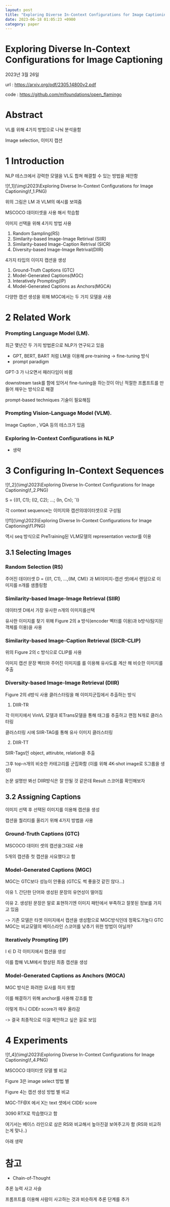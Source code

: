 ```yaml
---
layout: post
title: "Exploring Diverse In-Context Configurations for Image Captioning"
date: 2023-06-18 01:05:23 +0900
category: paper
---
```


# Exploring Diverse In-Context Configurations for Image Captioning

2023년 3월 26일

url : https://arxiv.org/pdf/2305.14800v2.pdf

code : https://github.com/mlfoundations/open_flamingo



# Abstract

VL를 위해 4가지 방법으로 나눠 분석을함

Image selection,  이미지 캡션

# 1 Introduction

NLP 테스크에서 강력한 모델을 VL도 합쳐 해결할 수 있는 방법을 제안함 

![f_1](\img\2023\Exploring Diverse In-Context Configurations for Image Captioning\f_1.PNG)

위의 그림은 LM 과 VLM의 예시를 보여줌 

MSCOCO 데이터셋을 사용 해서 학습함

이미지 선택을 위해 4가지 방법 사용 

1. Random Sampling(RS)
2. Similarity-based Image-Image Retirival (SIIR)
3. Similarity-based Image-Caption Retrival (SICR)
4. Diversity-based Image-Image Retrival(DIIR)

4가지 타입의 이미지 캡션을 생성

1. Ground-Truth Captions (GTC)
2. Model-Generated Captions(MGC)
3. Interatively Prompting(IP)
4. Model-Generated Captions as Anchors(MGCA)

다양한 캡션 생성을 위해 MGC에서는 두 가지 모델을 사용 

# 2 Related Work

### Prompting Language Model (LM).

최근 몇년간 두 가지 방법론으로 NLP가 연구되고 있음

- GPT, BERT, BART 처럼 LM을 이용해 pre-training -> fine-tuning 방식
- prompt paradigm

GPT-3 가 나오면서 패러다임이 바뀜 

downstream task를 함에 있어서 fine-tuning을 하는것이 아닌 적절한 프롬프트를 만들어 채우는 방식으로 해결 

prompt-based techniques 기술이 필요해짐 

### Prompting Vision-Language Model (VLM).

Image Caption , VQA 등의 테스크가 있음 

### Exploring In-Context Configurations in NLP

- 생략

# 3 Configuring In-Context Sequences

![f_2](\img\2023\Exploring Diverse In-Context Configurations for Image Captioning\f_2.PNG)

 S = {(I1, C1); (I2, C2); ...; (In, Cn); ˆI} 

각 context sequence는 이미지와 캡션의데이터셋으로 구성됨 

![f1](\img\2023\Exploring Diverse In-Context Configurations for Image Captioning\f1.PNG)

역시 seq 방식으로 PreTraining된 VLM모델의 representation vector를 이용

## 3.1 Selecting Images

### Random Selection (RS)

주어진 데이터셋 D = {(I1, C1), ...,(IM, CM)} 과 M(이미지-캡션 셋)에서 랜덤으로 이미지를 n개를 샘플링함

### Similarity-based Image-Image Retrieval (SIIR)

데이터셋 D에서 가장 유사한 n개의 이미지를선택

유사한 이미지를 찾기 위해 Figure 2의 a 방식(encoder 벡터를 이용)과 b방식(탐지된 객체를 이용)을 사용

### Similarity-based Image-Caption Retrieval (SICR-CLIP)

위의 Figure 2의 c 방식으로 CLIP를 사용

이미지 캡션 문장 벡터와 주어진 이미지를 를 이용해 유사도를 계산 해 비슷한 이미지를 추출 

### Diversity-based Image-Image Retrieval (DIIR)

Figure 2의 d방식 사용  클러스터링을 해 이미지군집에서 추출하는 방식

1. DIIR-TR

각 이미지에서 VinVL 모델과 IETrans모델을 통해 태그를 추출하고 랜점 N개로 클러스터링

클러스터링 시에 SIIR-TAG를 통해 유사 이미지 클러스터링 

2. DIIR-TT

 SIIR-Tags인 object, attirubte, relation을 추출

그후 top-n개의 비슷한 카테고리를 군집화함 (이를 위해 4K-shot image로 S그룹을 생성)



논문 설명만 봐선 DIIR방식은 잘 안될 것 같은데 Result 스코어를 확인해보자

## 3.2 Assigning Captions

이미지 선택 후 선택된 이미지를 이용해 캡션을 생성 

캡션을 퀄리티를 올리기 위해 4가지 방법을 사용 

### Ground-Truth Captions (GTC)

MSCOCO 데이터 셋의 캡션을그대로 사용 

5개의 캡션중 첫 캡션을 사요했다고 함 

### Model-Generated Captions (MGC)

MGC는 GTC보다 성능이 안좋음 (GTC도 썩 좋을것 같진 않다...)

이유 1. 간단한 단어와 생성된 문장의 유연성이 떨어짐

이유 2. 생성된 문장은 말로 표현하기엔 이미지 패턴에서 부족하고 잘못된 정보를 가지고 있음

-> 기존 모델은 타겟 이미지에서 캡션을 생성함으로 MGC방식인데 정확도가높다 GTC MGC는 비교모델의 베이스라인 스코어를 낮추기 위한 방법이 아닐까?

 ### Iteratively Prompting (IP)

I ∈ D 각 이미지에서 캡션을 생성 

이를 합해 VLM에서 향상된 최종 캡션을 생성 

### Model-Generated Captions as Anchors (MGCA)

MGC 방식은 화려한 묘사를 하지 못함 

이를 해결하기 위해 anchor를 사용해 강조를 함

이렇게 하니 CIDEr score가 매우 올라감

-> 결국 최종적으로 이걸 제안하고 싶은 걸로 보임

# 4 Experiments

![f_4](\img\2023\Exploring Diverse In-Context Configurations for Image Captioning\f_4.PNG)

MSCOCO 데이터셋 모델 별 비교 

Figure 3은 image select 방법 별 

Figure 4는 캡션 생성 방법 별 비교 

MGC-TF@X 에서 X는 text 셋에서 CIDEr score

3090 RTX로 학습했다고 함 

여기서는 베이스 라인으로 삼은 RS와 비교해서 높아진걸 보여주고자 함 (RS와 비교하는게 맞나..)



아래 생략

























# 참고

- Chain-of-Thought 

추론 능력 사고 사슬

프롬프트를 이용해 사람이 사고하는 것과 비슷하게 추론 단계를 추가







